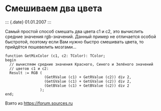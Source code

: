Смешиваем два цвета
===================

::: {.date}
01.01.2007
:::

Самый простой способ смешать два цвета c1 и c2, это вычислить средние
значения rgb-значений. Данный пример не отличается особой быстротой,
поэтому если Вам нужно быстро смешивать цвета, то прийдётся пошевелить
мозгами\...

    function GetMixColor (c1, c2: TColor): TColor;
    begin
      // вычисляем средние значения Красного, Синего и Зелёного значений
      // цветов c1 и c2:
      Result := RGB (
                      (GetRValue (c1) + GetRValue (c2)) div 2,
                      (GetGValue (c1) + GetGValue (c2)) div 2,
                      (GetBValue (c1) + GetBValue (c2)) div 2
                    );
    end;

Взято из <https://forum.sources.ru>
